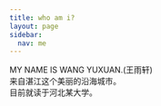 ```yaml
---
title: who am i?
layout: page
sidebar:
  nav: me
---
```


MY NAME IS WANG YUXUAN.(王雨轩)<br>
来自湛江这个美丽的沿海城市。<br>
目前就读于河北某大学。
